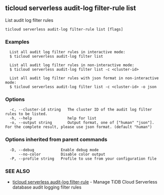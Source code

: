 ## ticloud serverless audit-log filter-rule list

List audit log filter rules

```
ticloud serverless audit-log filter-rule list [flags]
```

### Examples

```
  List all audit log filter rules in interactive mode:
  $ ticloud serverless audit-log filter list

  List all audit log filter rules in non-interactive mode:
  $ ticloud serverless audit-log filter list -c <cluster-id>

  List all audit log filter rules with json format in non-interactive mode:
  $ ticloud serverless audit-log filter list -c <cluster-id> -o json
```

### Options

```
  -c, --cluster-id string   The cluster ID of the audit log filter rules to be listed.
  -h, --help                help for list
  -o, --output string       Output format, one of ["human" "json"]. For the complete result, please use json format. (default "human")
```

### Options inherited from parent commands

```
  -D, --debug            Enable debug mode
      --no-color         Disable color output
  -P, --profile string   Profile to use from your configuration file
```

### SEE ALSO

* [ticloud serverless audit-log filter-rule](ticloud_serverless_audit-log_filter-rule.md)	 - Manage TiDB Cloud Serverless database audit logging filter rules

